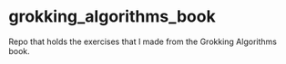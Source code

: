 # grokking_algorithms_book
Repo that holds the exercises that I made from the Grokking Algorithms book.
